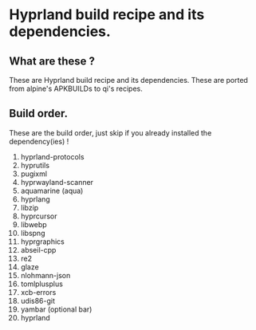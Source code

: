 # Hyprland build recipe and its dependencies.

## What are these ? 

These are Hyprland build recipe and its dependencies. These are ported from alpine's APKBUILDs to qi's recipes.  


## Build order.

These are the build order, just skip if you already installed the dependency(ies) !

1. hyprland-protocols
1. hyprutils
1. pugixml
1. hyprwayland-scanner
1. aquamarine (aqua)
1. hyprlang
1. libzip
1. hyprcursor
1. libwebp
1. libspng
1. hyprgraphics
1. abseil-cpp
1. re2
1. glaze
1. nlohmann-json
1. tomlplusplus
1. xcb-errors
1. udis86-git
1. yambar (optional bar)
1. hyprland
